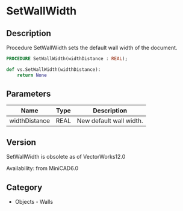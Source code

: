 # SetWallWidth

## Description
Procedure SetWallWidth sets the default wall width of the document.

```pascal
PROCEDURE SetWallWidth(widthDistance : REAL);
```

```python
def vs.SetWallWidth(widthDistance):
    return None
```

## Parameters
|Name|Type|Description|
|---|---|---|
|widthDistance|REAL|New default wall width.|

## Version
SetWallWidth is obsolete as of VectorWorks12.0<P>


Availability: from MiniCAD6.0

## Category
* Objects - Walls


